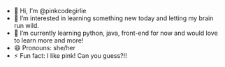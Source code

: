 - 👋 Hi, I’m @pinkcodegirlie
- 👀 I’m interested in learning something new today and letting my brain run wild.
- 🌱 I’m currently learning python, java, front-end for now and would love to learn more and more!
- 😄 Pronouns: she/her
- ⚡ Fun fact: I like pink! Can you guess?!!

<!---
pinkcodegirlie/pinkcodegirlie is a ✨ special ✨ repository because its `README.md` (this file) appears on your GitHub profile.
You can click the Preview link to take a look at your changes.
--->
